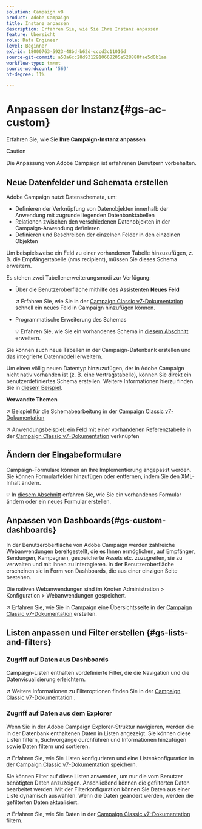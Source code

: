 ```yaml
---
solution: Campaign v8
product: Adobe Campaign
title: Instanz anpassen
description: Erfahren Sie, wie Sie Ihre Instanz anpassen
feature: Übersicht
role: Data Engineer
level: Beginner
exl-id: 18000763-5923-48bd-b62d-cccd3c11016d
source-git-commit: a50a6cc28d9312910668205e528888fae5d0b1aa
workflow-type: tm+mt
source-wordcount: '569'
ht-degree: 11%

---
```


# Anpassen der Instanz{#gs-ac-custom}

Erfahren Sie, wie Sie **Ihre Campaign-Instanz anpassen**

>[!CAUTION]
>
>Die Anpassung von Adobe Campaign ist erfahrenen Benutzern vorbehalten.

## Neue Datenfelder und Schemata erstellen

Adobe Campaign nutzt Datenschemata, um:

* Definieren der Verknüpfung von Datenobjekten innerhalb der Anwendung mit zugrunde liegenden Datenbanktabellen
* Relationen zwischen den verschiedenen Datenobjekten in der Campaign-Anwendung definieren
* Definieren und Beschreiben der einzelnen Felder in den einzelnen Objekten

Um beispielsweise ein Feld zu einer vorhandenen Tabelle hinzuzufügen, z. B. die Empfängertabelle (nms:recipient), müssen Sie dieses Schema erweitern.

Es stehen zwei Tabellenerweiterungsmodi zur Verfügung:

* Über die Benutzeroberfläche mithilfe des Assistenten **Neues Feld**

   :arrow_upper_right: Erfahren Sie, wie Sie in der [Campaign Classic v7-Dokumentation](https://experienceleague.adobe.com/docs/campaign-classic/using/configuring-campaign-classic/editing-schemas/new-field-wizard.html?lang=en#configuring-campaign-classic) schnell ein neues Feld in Campaign hinzufügen können.

* Programmatische Erweiterung des Schemas

   :bulb: Erfahren Sie, wie Sie ein vorhandenes Schema in [diesem Abschnitt](../dev/extend-schema.md) erweitern.


Sie können auch neue Tabellen in der Campaign-Datenbank erstellen und das integrierte Datenmodell erweitern.

Um einen völlig neuen Datentyp hinzuzufügen, der in Adobe Campaign nicht nativ vorhanden ist (z. B. eine Vertragstabelle), können Sie direkt ein benutzerdefiniertes Schema erstellen. Weitere Informationen hierzu finden Sie in [diesem Beispiel](../dev/create-schema.md#example--creating-a-contract-table).

**Verwandte Themen**

:arrow_upper_right: Beispiel für die Schemabearbeitung in der [Campaign Classic v7-Dokumentation](https://experienceleague.adobe.com/docs/campaign-classic/using/configuring-campaign-classic/editing-schemas/examples-of-schemas-edition.html?lang=en#configuring-campaign-classic)

:arrow_upper_right: Anwendungsbeispiel: ein Feld mit einer vorhandenen Referenztabelle in der [Campaign Classic v7-Dokumentation](https://experienceleague.adobe.com/docs/campaign-classic/using/configuring-campaign-classic/editing-schemas/examples-of-schemas-edition.html?lang=en#uc-link) verknüpfen


## Ändern der Eingabeformulare

Campaign-Formulare können an Ihre Implementierung angepasst werden. Sie können Formularfelder hinzufügen oder entfernen, indem Sie den XML-Inhalt ändern.

:bulb: In [diesem Abschnitt](../dev/forms.md) erfahren Sie, wie Sie ein vorhandenes Formular ändern oder ein neues Formular erstellen.

## Anpassen von Dashboards{#gs-custom-dashboards}

In der Benutzeroberfläche von Adobe Campaign werden zahlreiche Webanwendungen bereitgestellt, die es Ihnen ermöglichen, auf Empfänger, Sendungen, Kampagnen, gespeicherte Assets etc. zuzugreifen, sie zu verwalten und mit ihnen zu interagieren. In der Benutzeroberfläche erscheinen sie in Form von Dashboards, die aus einer einzigen Seite bestehen.

Die nativen Webanwendungen sind im Knoten Administration > Konfiguration > Webanwendungen gespeichert.

:arrow_upper_right: Erfahren Sie, wie Sie in Campaign eine Übersichtsseite in der [Campaign Classic v7-Dokumentation](https://experienceleague.adobe.com/docs/campaign-classic/using/designing-content/web-applications/use-cases--creating-overviews.html?lang=en#creating-a-single-page-web-application) erstellen.


## Listen anpassen und Filter erstellen {#gs-lists-and-filters}

### Zugriff auf Daten aus Dashboards

Campaign-Listen enthalten vordefinierte Filter, die die Navigation und die Datenvisualisierung erleichtern.

:arrow_upper_right: Weitere Informationen zu Filteroptionen finden Sie in der [Campaign Classic v7-Dokumentation](https://experienceleague.adobe.com/docs/campaign-classic/using/getting-started/filtering-data/filtering-options.html?lang=en#about-filtering) .


### Zugriff auf Daten aus dem Explorer

Wenn Sie in der Adobe Campaign Explorer-Struktur navigieren, werden die in der Datenbank enthaltenen Daten in Listen angezeigt. Sie können diese Listen filtern, Suchvorgänge durchführen und Informationen hinzufügen sowie Daten filtern und sortieren.

:arrow_upper_right: Erfahren Sie, wie Sie Listen konfigurieren und eine Listenkonfiguration in der [Campaign Classic v7-Dokumentation](https://experienceleague.adobe.com/docs/campaign-classic/using/getting-started/starting-with-adobe-campaign/campaign-workspace/adobe-campaign-ui-lists.html?lang=en#getting-started) speichern.


Sie können Filter auf diese Listen anwenden, um nur die vom Benutzer benötigten Daten anzuzeigen. Anschließend können die gefilterten Daten bearbeitet werden. Mit der Filterkonfiguration können Sie Daten aus einer Liste dynamisch auswählen. Wenn die Daten geändert werden, werden die gefilterten Daten aktualisiert.

:arrow_upper_right: Erfahren Sie, wie Sie Daten in der [Campaign Classic v7-Dokumentation](https://experienceleague.adobe.com/docs/campaign-classic/using/getting-started/filtering-data/creating-filters.html?lang=en#typology-of-available-filters) filtern.
